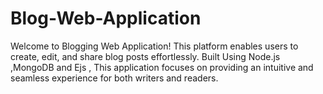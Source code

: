 # Blog-Web-Application
Welcome to Blogging Web Application! This platform enables users to create, edit, and share blog posts effortlessly. Built Using Node.js ,MongoDB and Ejs , This application focuses on providing an intuitive and seamless experience for both writers and readers.
